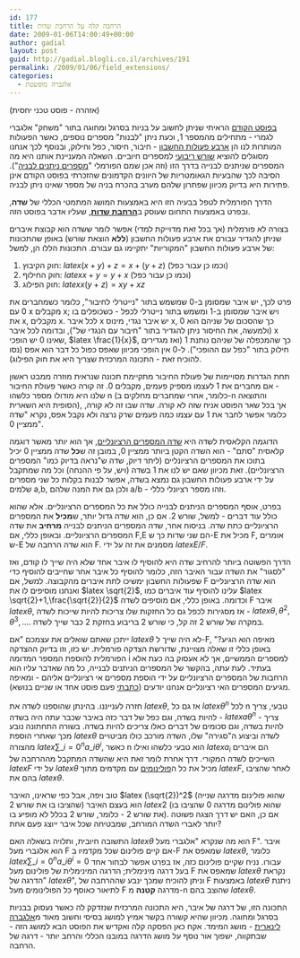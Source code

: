 ```yaml
---
id: 177
title: הרחבה קלה על הרחבת שדות
date: 2009-01-06T14:00:49+00:00
author: gadial
layout: post
guid: http://gadial.blogli.co.il/archives/191
permalink: /2009/01/06/field_extensions/
categories:
  - אלגברה מופשטת
---
```

(אזהרה - פוסט טכני יחסית)

[בפוסט הקודם](http://www.gadial.net/?p=176) הראיתי שניתן לחשוב על בניות בסרגל ומחוגה בתור "משחק" אלגברי לגמרי - מתחילים מהמספר 1, וכעת ניתן "לבנות" מספרים נוספים, כאשר הפעולות המותרות לנו הן [ארבע פעולות החשבון](http://he.wikipedia.org/wiki/%D7%90%D7%A8%D7%91%D7%A2_%D7%A4%D7%A2%D7%95%D7%9C%D7%95%D7%AA_%D7%94%D7%97%D7%A9%D7%91%D7%95%D7%9F) - חיבור, חיסור, כפל וחילוק, ובנוסף לכך אנחנו מסוגלים להוציא [שורש ריבועי](http://he.wikipedia.org/wiki/%D7%A9%D7%95%D7%A8%D7%A9_%D7%A8%D7%99%D7%91%D7%95%D7%A2%D7%99) למספרים חיוביים. השאלה המעניינת אותנו היא מה המספרים שניתנים לבנייה בדרך הזו (וזה אכן שמם הפורמלי "[מספרים ניתנים לבניה](http://en.wikipedia.org/wiki/Constructible_number)"). הסיבה לכך שהבעיות הגאומטריות של היוונים הקדמונים שהזכרתי בפוסט הקודם אינן פתירות היא בדיוק מכיוון שפתרון שלהם מערב בהכרח בניה של מספר שאינו ניתן לבניה.

הדרך הפורמלית לטפל בבעיה הזו היא באמצעות המושג המתמטי הכללי של **שדה**, ובפרט באמצעות התחום שעוסק ב[**הרחבת שדות**](http://he.wikipedia.org/wiki/%D7%94%D7%A8%D7%97%D7%91%D7%AA_%D7%A9%D7%93%D7%95%D7%AA), שעליו אדבר בפוסט הזה.

בצורה לא פורמלית (אך בכל זאת מדוייקת למדי) אפשר לומר ששדה הוא קבוצת איברים שניתן להגדיר עבורם את ארבע פעולות החשבון (**ללא** הוצאת שורש) באופן שהתכונות של ארבע פעולות החשבון "המקוריות" יתקיימו גם עבורם. התכונות הללו הן, למשל:

  1. חוק הקיבוץ: $latex (x+y)+z=x+(y+z)$ (וכמו כן עבור כפל)
  2. חוק החילוף: $latex x+y=y+x$ (וכמו כן עבור כפל)
  3. חוק הפילוג: $latex x(y+z)=xy+xz$

פרט לכך, יש איבר שמסומן ב-0 שמשמש בתור "נייטרלי לחיבור", כלומר כשמחברים את 0 עם x מקבלים x; ויש איבר שמסומן ב-1 ומשמש בתור נייטרלי לכפל - כשכופלים בו את x, מקבלים x. לכל איבר x יש איבר נגדי, מינוס x, כך שהסכום של שניהם הוא 0 (ולמעשה, את החיסור ניתן להגדיר בתור "חיבור עם הנגדי של"), ובדומה לכל איבר x שאינו 0 יש הופכי, $latex \frac{1}{x}$, כך שהמכפלה של שניהם נותנת 1 (ואז מגדירים חילוק בתור "כפל עם ההופכי"). ל-0 אין הופכי מכיוון שאפס כפול כל דבר הוא אפס (נסו להוכיח זאת - התכונה המרכזית שצריך היא את חוק הפילוג).

תחת הגדרות מסויימות של פעולת החיבור מתקיימת תכונה שנראית מוזרה ממבט ראשון - אם מחברים את 1 לעצמו מספיק פעמים, מקבלים 0. זה קורה כאשר פעולת החיבור שלנו היא מודולו מספר כלשהו n (כלומר, אחרי שמחברים מחלקים ב-n והתוצאה הסופית היא השארית), אך בכל שאר הפוסט אניח שזה לא קורה. שדה שבו זה לא קורה, כלומר אפשר לחבר את 1 עם עצמו כמה פעמים שרק נרצה ולא נקבל אפס, נקרא "שדה ממציין 0".

הדוגמה הקלאסית לשדה היא [שדה המספרים הרציונליים](http://he.wikipedia.org/wiki/%D7%A9%D7%93%D7%94_%D7%94%D7%9E%D7%A1%D7%A4%D7%A8%D7%99%D7%9D_%D7%94%D7%A8%D7%A6%D7%99%D7%95%D7%A0%D7%9C%D7%99%D7%99%D7%9D), אך הוא יותר מאשר דוגמה קלאסית "סתם" - הוא השדה הקטן ביותר ממציין 0, במובן זה ש**כל** שדה ממציין 0 יכיל בתוכו את המספרים הרציונליים (ליתר דיוק, שדה ש"נראה בדיוק כמו" המספרים הרציונליים). זאת מכיוון שאם יש לנו את 1 בשדה (ויש, על פי ההנחה) וכל מה שמתקבל על ידי ארבע פעולות החשבון גם נמצא בשדה, אפשר לבנות בקלות כל שני מספרים שלמים a,b, ולכן גם את המנה שלהם a/b - וזהו מספר רציונלי כללי.

בפרט, אוסף המספרים הניתנים לבנייה כולל את כל המספרים הרציונליים. אלא שהוא כולל עוד דברים - למשל, שורש 2. אם כן, הוא שדה גדול יותר, ש**מכיל** את המספרים הרציונליים כתת שדה. בניסוח אחר, שדה המספרים הניתנים לבנייה **מרחיב** את שדה המספרים הרציונליים. ובאופן כללי, אם F,E הם שני שדות כך ש-E מכיל את F, אומרים ש-E הוא שדה הרחבה של F. מסמנים את זה על ידי $latex E/F$.

הדרך הפשוטה ביותר להרחיב שדה היא להוסיף לו איבר אחד שלא היה שייך לו קודם, ואז "לסגור" את השדה עבור האיבר הזה, כלומר להוסיף כל איבר אחר שחייבים להוסיף כדי שפעולות החשבון ימשיכו לתת איברים מהקבוצה. למשל, אם F הוא שדה הרציונליים ואנחנו מוסיפים לו את $latex \sqrt{2}$, עלינו להוסיף עוד איברים כמו $latex \sqrt{2}+1,\frac{\sqrt{2}}{2}$ וכדומה. באופן כללי, אם מוסיפים לשדה F איבר $latex \theta$, אז מסגירות לכפל גם כל החזקות שלו צריכות להיות שייכות לשדה - $latex \theta, \theta^2,\theta^3,\dots$. במקרה של שורש 2 זה קל, כי שורש 2 בריבוע בחזקת 2 כבר שייך לשדה.

ייתכן שאתם שואלים את עצמכם "אם $latex \theta$ לא היה שייך ל-F, מאיפה הוא הגיע?" באופן כללי זו שאלה מצויינת, שדורשת הצדקה פורמלית. יש כזו, וזו בדיוק ההצדקה הפורמלית להוספת המספר המדומה i למספרים הממשיים, אך לא אעסוק בה כעת אלא בעתיד. לעת עתה, בהקשר של המספרים הניתנים לבנייה, כל מה שאדבר עליו הוא הרחבות של המספרים הרציונליים על ידי הוספת מספרים אי רציונליים אליהם - ומאיפה מגיעים המספרים האי רציונליים אנחנו יודעים ([כתבתי](http://www.gadial.net/?p=29) פעם פוסט אחד או שניים בנושא).

חזרה לענייננו. בהינתן שהוספנו לשדה את $latex \theta$, אז גם כל $latex \theta^n$ לכל n טבעי, צריך להיות בשדה, וגם כפל של דבר כזה באיבר שכבר עתה היה בשדה - $latex a\theta^n$ - צריך להיות בשדה, וגם סכומים של דברים כאלו צריכים להיות בשדה. בשורה התחתונה נובע מכך שאחרי הוספת $latex \theta$ לשדה וביצוע ה"סגירה" שלו, השדה מורכב כולו מביטויים מהצורה $latex \sum\_{i=0}^n a\_i\theta^i$, כאשר n הוא טבעי כלשהו ואילו $latex a_i$ הם איברים השייכים לשדה המקורי. דרך אחרת לומר זאת היא שהשדה המתקבל מההרחבה של $latex F$ על ידי $latex \theta$ מכיל את כל ה[פולינומים](http://he.wikipedia.org/wiki/%D7%A4%D7%95%D7%9C%D7%99%D7%A0%D7%95%D7%9D) עם מקדמים מתוך $latex F$, לאחר שהציבו בהם את $latex \theta$.

טוב ויפה, אבל כפי שראינו, האיבר $latex (\sqrt{2})^2$ (שהוא פולינום מדרגה שנייה שהציבו בו את שורש 2) הוא בעצם האיבר $latex 2$ (שהוא פולינום מדרגה 0 שהציבו בו את שורש 2 - כלומר, שורש 2 בכלל לא מופיע בו). אם כן, האם יש דרך הצגה פשוטה יותר לאברי השדה המורחב, שמבטיחה שכל איבר ייוצג פעם אחת?

התשובה חיובית, ותלויה בשאלה האם $latex \theta$ הוא מה שנקרא "אלגברי מעל F". איבר הוא אלגברי מעל F אם קיים פולינום שכל מקדמיו ב-F שמאפס את $latex \theta$, כלומר $latex \sum\_{i=0}^n a\_i\theta^i=0$ עבורו. נניח שקיים פולינום כזה, אז בפרט אפשר לבחור אחד בעל דרגה מינימלית; הדרגה המינימלית של פולינום מעל F שמאפס את $latex \theta$ נקראת "הדרגה של $latex \theta$", וניתן להוכיח שמכך ינבע שההרחבה של F באמצעות $latex \theta$ ניתנת לתיאור כאוסף כל הפולינומים מעל F מדרגה **קטנה** מ-n שהוצב בהם $latex \theta$.

התכונה הזו, של דרגה של איבר, היא התכונה המרכזית שנזדקק לה כאשר נעסוק בבניות בסרגל ומחוגה. מכיוון שהיא קשורה בקשר אמיץ למושג בסיסי וחשוב מאוד מ[אלגברה לינארית](http://he.wikipedia.org/wiki/%D7%90%D7%9C%D7%92%D7%91%D7%A8%D7%94_%D7%9C%D7%99%D7%A0%D7%90%D7%A8%D7%99%D7%AA) - מושג המימד. אקח כאן הפסקה קלה ואקדיש את הפוסט הבא למושג הזה - שבתקווה, ישפוך אור נוסף על מושג הדרגה במובנו הכללי והרחב יותר - דרגה של הרחבה.
